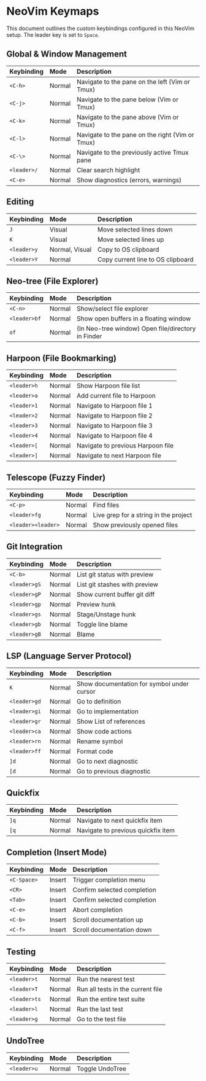 # NeoVim Keymaps

This document outlines the custom keybindings configured in this NeoVim setup. The leader key is set to `Space`.

## Global & Window Management

| Keybinding      | Mode   | Description                                       |
| :-------------- | :----- | :------------------------------------------------ |
| `<C-h>`         | Normal | Navigate to the pane on the left (Vim or Tmux)    |
| `<C-j>`         | Normal | Navigate to the pane below (Vim or Tmux)          |
| `<C-k>`         | Normal | Navigate to the pane above (Vim or Tmux)          |
| `<C-l>`         | Normal | Navigate to the pane on the right (Vim or Tmux)   |
| `<C-\>`         | Normal | Navigate to the previously active Tmux pane       |
| `<leader>/`     | Normal | Clear search highlight                            |
| `<C-e>`         | Normal | Show diagnostics (errors, warnings)               |

## Editing

| Keybinding | Mode           | Description                       |
| :--------- | :------------- | :-------------------------------- |
| `J`        | Visual         | Move selected lines down          |
| `K`        | Visual         | Move selected lines up            |
| `<leader>y`| Normal, Visual | Copy to OS clipboard              |
| `<leader>Y`| Normal         | Copy current line to OS clipboard |

## Neo-tree (File Explorer)

| Keybinding   | Mode   | Description                                        |
| :----------- | :----- | :------------------------------------------------- |
| `<C-n>`      | Normal | Show/select file explorer                          |
| `<leader>bf` | Normal | Show open buffers in a floating window             |
| `of`         | Normal | (In Neo-tree window) Open file/directory in Finder |

## Harpoon (File Bookmarking)

| Keybinding   | Mode   | Description                     |
| :----------- | :----- | :------------------------------ |
| `<leader>h`  | Normal | Show Harpoon file list          |
| `<leader>a`  | Normal | Add current file to Harpoon     |
| `<leader>1`  | Normal | Navigate to Harpoon file 1      |
| `<leader>2`  | Normal | Navigate to Harpoon file 2      |
| `<leader>3`  | Normal | Navigate to Harpoon file 3      |
| `<leader>4`  | Normal | Navigate to Harpoon file 4      |
| `<leader>[`  | Normal | Navigate to previous Harpoon file |
| `<leader>]`  | Normal | Navigate to next Harpoon file   |

## Telescope (Fuzzy Finder)

| Keybinding      | Mode   | Description                               |
| :-------------- | :----- | :---------------------------------------- |
| `<C-p>`         | Normal | Find files                                |
| `<leader>fg`    | Normal | Live grep for a string in the project     |
| `<leader><leader>` | Normal | Show previously opened files              |

## Git Integration

| Keybinding   | Mode   | Description                     |
| :----------- | :----- | :------------------------------ |
| `<C-b>`      | Normal | List git status with preview    |
| `<leader>gS` | Normal | List git stashes with preview   |
| `<leader>gP` | Normal | Show current buffer git diff    |
| `<leader>gp` | Normal | Preview hunk                    |
| `<leader>gs` | Normal | Stage/Unstage hunk              |
| `<leader>gb` | Normal | Toggle line blame               |
| `<leader>gB` | Normal | Blame                           |

## LSP (Language Server Protocol)

| Keybinding   | Mode   | Description                               |
| :----------- | :----- | :---------------------------------------- |
| `K`          | Normal | Show documentation for symbol under cursor|
| `<leader>gd` | Normal | Go to definition                          |
| `<leader>gi` | Normal | Go to implementation                      |
| `<leader>gr` | Normal | Show List of references                   |
| `<leader>ca` | Normal | Show code actions                         |
| `<leader>rn` | Normal | Rename symbol                             |
| `<leader>ff` | Normal | Format code                               |
| `]d`         | Normal | Go to next diagnostic                     |
| `[d`         | Normal | Go to previous diagnostic                 |

## Quickfix

| Keybinding | Mode   | Description                        |
| :--------- | :----- | :--------------------------------- |
| `]q`       | Normal | Navigate to next quickfix item     |
| `[q`       | Normal | Navigate to previous quickfix item |

## Completion (Insert Mode)

| Keybinding  | Mode   | Description                 |
| :---------- | :----- | :-------------------------- |
| `<C-Space>` | Insert | Trigger completion menu     |
| `<CR>`      | Insert | Confirm selected completion |
| `<Tab>`     | Insert | Confirm selected completion |
| `<C-e>`     | Insert | Abort completion            |
| `<C-b>`     | Insert | Scroll documentation up     |
| `<C-f>`     | Insert | Scroll documentation down   |

## Testing

| Keybinding   | Mode   | Description                       |
| :----------- | :----- | :-------------------------------- |
| `<leader>t`  | Normal | Run the nearest test              |
| `<leader>T`  | Normal | Run all tests in the current file |
| `<leader>ts` | Normal | Run the entire test suite         |
| `<leader>l`  | Normal | Run the last test                 |
| `<leader>g`  | Normal | Go to the test file               |

## UndoTree

| Keybinding | Mode   | Description       |
| :--------- | :----- | :---------------- |
| `<leader>u`| Normal | Toggle UndoTree   |